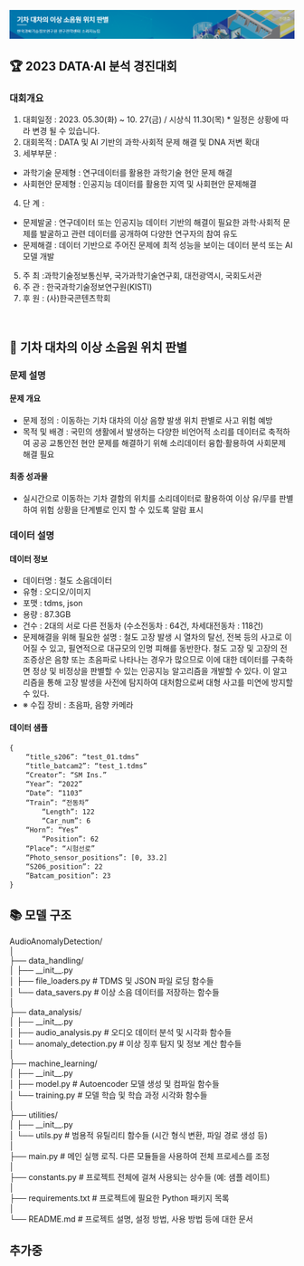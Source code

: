 ![Alt text](image.png)
## 🏆 2023 DATA·AI 분석 경진대회
### 대회개요
1. 대회일정 : 2023. 05.30(화) ~ 10. 27(금) / 시상식 11.30(목) * 일정은 상황에 따라 변경 될 수 있습니다.
2. 대회목적 : DATA 및 AI 기반의 과학·사회적 문제 해결 및 DNA 저변 확대
3. 세부부문 :
- 과학기술 문제형 : 연구데이터를 활용한 과학기술 현안 문제 해결
- 사회현안 문제형 : 인공지능 데이터를 활용한 지역 및 사회현안 문제해결
4. 단      계 :
- 문제발굴 : 연구데이터 또는 인공지능 데이터 기반의 해결이 필요한 과학·사회적 문제를 발굴하고 관련 데이터를 공개하여 다양한 연구자의 참여 유도
- 문제해결 : 데이터 기반으로 주어진 문제에 최적 성능을 보이는 데이터 분석 또는 AI 모델 개발
5. 주      최 :과학기술정보통신부, 국가과학기술연구회, 대전광역시, 국회도서관
6. 주      관 : 한국과학기술정보연구원(KISTI)
7. 후      원 : (사)한국콘텐츠학회
<br/>

## 🚂 기차 대차의 이상 소음원 위치 판별
### 문제 설명
#### 문제 개요
* 문제 정의 : 이동하는 기차 대차의 이상 음향 발생 위치 판별로 사고 위험 예방
* 목적 및 배경 : 국민의 생활에서 발생하는 다양한 비언어적 소리를 데이터로 축적하여 공공 교통안전 현안 문제를 해결하기 위해 소리데이터 융합·활용하여 사회문제 해결 필요

#### 최종 성과물
* 실시간으로 이동하는 기차 결함의 위치를 소리데이터로 활용하여 이상 유/무를 판별하여 위험 상황을 단계별로 인지 할 수 있도록 알람 표시

### 데이터 설명
#### 데이터 정보
* 데이터명 : 철도 소음데이터
* 유형 : 오디오/이미지
* 포맷 : tdms, json
* 용량 : 87.3GB
* 건수 : 2대의 서로 다른 전동차 (수소전동차 : 64건, 차세대전동차 : 118건)
* 문제해결을 위해 필요한 설명 : 철도 고장 발생 시 열차의 탈선, 전복 등의 사고로 이어질 수 있고, 필연적으로 대규모의 인명 피해를 동반한다. 철도 고장 및 고장의 전조증상은 음향 또는 초음파로 나타나는 경우가 많으므로 이에 대한 데이터를 구축하면 정상 및 비정상을 판별할 수 있는 인공지능 알고리즘을 개발할 수 있다. 이 알고리즘을 통해 고장 발생을 사전에 탐지하여 대처함으로써 대형 사고를 미연에 방지할 수 있다.
* ※ 수집 장비 : 초음파, 음향 카메라
#### 데이터 샘플
```
{
	“title_s206”: “test_01.tdms”
	“title_batcam2”: “test_1.tdms”
	“Creator”: “SM Ins.”
	“Year”: “2022”
	“Date”: “1103”
	“Train”: “전동차”
		“Length”: 122
		“Car_num”: 6
	“Horn”: “Yes”
		“Position”: 62
	“Place”: “시험선로”
	“Photo_sensor_positions”: [0, 33.2]
	“S206_position”: 22
	“Batcam_position”: 23
}
```

## 📚 모델 구조
AudioAnomalyDetection/<br>
│<br>
├── data_handling/<br>
│   ├── \_\_init\_\_.py<br>
│   ├── file_loaders.py      # TDMS 및 JSON 파일 로딩 함수들<br>
│   └── data_savers.py       # 이상 소음 데이터를 저장하는 함수들<br>
│<br>
├── data_analysis/<br>
│   ├── \_\_init\_\_.py<br>
│   ├── audio_analysis.py    # 오디오 데이터 분석 및 시각화 함수들<br>
│   └── anomaly_detection.py # 이상 징후 탐지 및 정보 계산 함수들<br>
│<br>
├── machine_learning/<br>
│   ├── \_\_init\_\_.py<br>
│   ├── model.py             # Autoencoder 모델 생성 및 컴파일 함수들<br>
│   └── training.py          # 모델 학습 및 학습 과정 시각화 함수들<br>
│<br>
├── utilities/<br>
│   ├── \_\_init\_\_.py<br>
│   └── utils.py             # 범용적 유틸리티 함수들 (시간 형식 변환, 파일 경로 생성 등)<br>
│<br>
├── main.py                  # 메인 실행 로직. 다른 모듈들을 사용하여 전체 프로세스를 조정<br>
│<br>
├── constants.py             # 프로젝트 전체에 걸쳐 사용되는 상수들 (예: 샘플 레이트)<br>
│<br>
├── requirements.txt         # 프로젝트에 필요한 Python 패키지 목록<br>
│<br>
└── README.md                # 프로젝트 설명, 설정 방법, 사용 방법 등에 대한 문서<br>

## 추가중